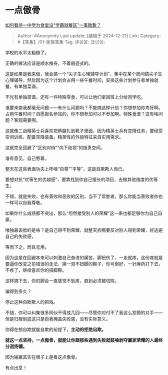 # 一点傲骨
[如何看待一中学为食堂设“学霸就餐区”一事致歉？](https://www.zhihu.com/question/7183787129/answer/60801552790)

> Author: #Anonymity
> Last update: [编辑于 2024-12-21]
> Link:
> Category: #【答集】/01-家族答集 
> Tag: 
> 评论区:
> 泛讨论:

学校的水平太粗糙了。

正确的做法应该是顺水推舟，不着痕迹式的。

这是如果是我来做，我会搞一个“尖子生心理辅导计划”，集中在某个房间搞尖子生心理辅导，然后因为这个计划会占用一些午餐时间，安排这些计划参与者单独就餐，有单独菜谱。

不光有单独菜谱，还有一件特殊零食，可以让他们拿回班上分给同学吃。

谁要来查我都毫无问题——有什么问题吗？不能搞这种计划？你想参加你考好啊。占用午餐时间？自愿报名参加的，你不想参加可以不参加啊。特殊食谱？这有啥问题？客观需要啊。

这就像二战精英士兵喜欢把裤腿扎到靴子里面，因为精英士兵有空降任务，要经受空间训练、配备空降装备。精英性的外貌特征来自实用需求。

这就完全回避了“区别对待”“向下歧视”的指责空间。

谁有意见，自己憋着。

整天在这些表面功夫上呼噪“自尊”“平等”，这是自欺欺人而已。

要想对抗“优等生的优越感”，要靠找到你自己擅长的项目，去做其他维度的优等生。

不错，就是失败，也有善败和恶败的区别，当不了常胜者，那么你能当善败者你也一样可以自我尊敬。

如果你什么成绩都不突出，那么“坦然接受别人的荣耀”这一条也都足够你为自己自豪。

唯独最丢脸的是啥？是自己得不到荣耀，就整天折腾要反对别人得到荣耀，好逃避自己的失败感，

等而下之，而且无用。

因为这是在回避本来可以刺激自己奋进的痛苦，脚扭伤了，一走就疼，这份疼就是要逼你改变之前错误的走法、换一双不扭脚的鞋子，你可倒好，一针麻药打下去，不疼了，继续喜欢你的扭脚鞋。

这样搞下去，你的脚会一直感觉不到疼，直到必须被切除。

骗得到多久？

停止这种自欺欺人的把戏。

不错，你可以纠集很多同伙干得成几回——尽管你对付不了我这么狡猾的对手——但是归根到底这只是自我掩盖失败感，没有实际意义。

你得在想自欺就能自欺的前提下，**主动的拒绝自欺。**

**就这一点坚持，一点傲骨，就能让你跟那些遇到失败就鼓噪剥夺赢家荣耀的人最终分道扬镳。**

因为输赢其实在根子上是看这点傲骨。

有点出息！